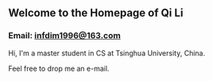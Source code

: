## Welcome to the Homepage of Qi Li


### Email: infdim1996@163.com

Hi, I'm a master student in CS at Tsinghua University, China.


Feel free to drop me an e-mail.
